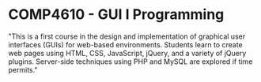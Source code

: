 # COMP4610 - GUI I Programming

"This is a first course in the design and implementation of graphical user interfaces (GUIs) for web-based environments. Students learn to create web pages using HTML, CSS, JavaScript, jQuery, and a variety of jQuery plugins. Server-side techniques using PHP and MySQL are explored if time permits."

